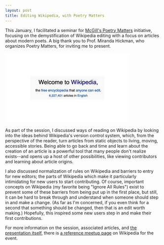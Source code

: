 ```yaml
---
layout: post
title: Editing Wikipedia, with Poetry Matters
---
```


This January, I facilitated a seminar for [McGill's Poetry Matters](https://www.mcgill.ca/poetrymatters/) initiative, focusing on the demystification of Wikipedia editing with a focus on articles about modern poets. A big thank you to Prof. Miranda Hickman, who organizes Poetry Matters, for inviting me to present.

<div class='image-line2'>
	<img class='photo3'  style='width:80%;' src="/images/blog/poetry_matters.jpg">
</div>

As part of the session, I discussed ways of reading on Wikipedia by looking into the ideas behind Wikipedia's version control system, which, from the perspective of the reader, turn articles from static objects to living, moving, accessible stories. Being able to go back and time and learn about the creation of an article is a powerful tool that many people don't realize exists--and opens up a host of other possibilities, like viewing contributors and learning about article origins.

I also discussed normalization of rules on Wikipedia and barriers to entry for new editors; the parts of Wikipedia which make it particularly intimidating for new users to start contributing. Of course, important concepts on Wikipedia (my favorite being "Ignore All Rules") exist to prevent some of these barriers from being put up in the first place, but still, it can be hard to break through and understand when someone should step in and make a change. (As far as I'm concerned, if you even think for a second that something should be changed, then that is an edit worth making.) Hopefully, this inspired some new users step in and make their first contributions.

For more information on the session, associated articles, and [the presentation itself](https://en.wikipedia.org/wiki/File:McGill_Poetry_Matters_January_2021.pdf), there is [a reference meetup page](https://en.wikipedia.org/wiki/Wikipedia:McGill_Poetry_Matters:_Editing_on_Wikipedia:_January_2021) on Wikipedia for the event.
